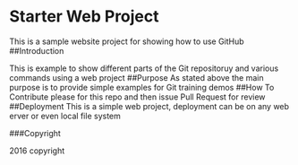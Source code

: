 # Starter Web Project
This is a sample website project for showing how to use GitHub
##Introduction

This is example to show different parts of the Git repositoruy and various commands using a web project
##Purpose
As stated above the main purpose is to provide simple examples for Git training demos
##How To Contribute
please for this repo and then issue Pull Request for review
##Deployment
This is a simple web project, deployment can be on any web erver or even local file system

###Copyright

2016 copyright